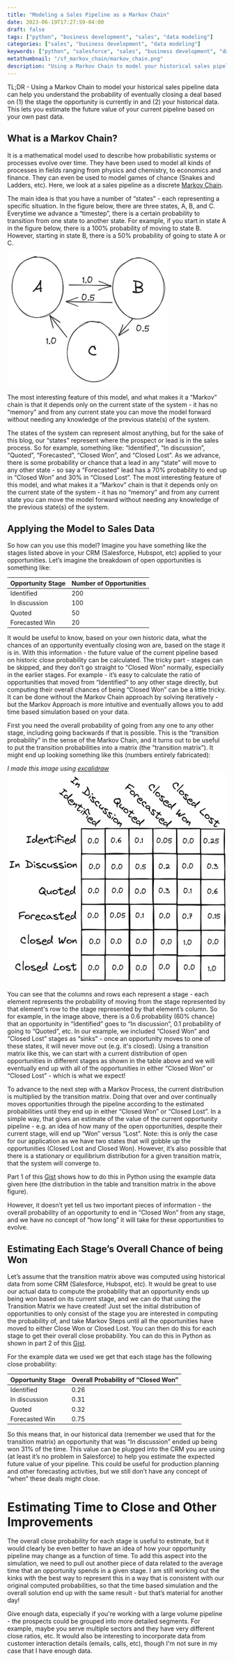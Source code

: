 ```yaml
---
title: "Modeling a Sales Pipeline as a Markov Chain"
date: 2023-06-19T17:27:59-04:00
draft: false
tags: ["python", "business development", "sales", "data modeling"]
categories: ["sales", "business development", "data modeling"]
keywords: ["python", "salesforce", "sales", "business development", "data modeling", "markov chain", "probability of opportunity close", "sales pipeline"]
metathumbnail: "/sf_markov_chain/markov_chain.png"
description: "Using a Markov Chain to model your historical sales pipeline data can help you understand the probability of eventually closing a deal based on (1) the stage the opportunity is currently in and (2) your historical data."
---
```

TL;DR - Using a Markov Chain to model your historical sales pipeline data
can help you understand the probability of eventually closing a deal based on
(1) the stage the opportunity is currently in and (2) your historical data. This
lets you estimate the future value of your current pipeline based on your own past data.

## What is a Markov Chain?
It is a mathematical model used to describe how probabilistic systems or processes evolve over time. They have been used to model all kinds of processes in fields ranging from physics and chemistry, to economics and finance. They can even be used to model games of chance (Snakes and Ladders, etc). Here, we look at a sales pipeline as a discrete [Markov Chain](https://en.wikipedia.org/wiki/Markov_chain).

The main idea is that you have a number of “states” - each representing a specific situation. In the figure below, there are three states, A, B, and C. Everytime we advance a “timestep”, there is a certain probability to transition from one state to another state. For example, if you start in state A in the figure below, there is a 100% probability of moving to state B. However, starting in state B, there is a 50% probability of going to state A or C.

![Markov Chain](/sf_markov_chain/markov_chain.png)

The most interesting feature of this model, and what makes it a “Markov” chain is that it depends only on the current state of the system - it has no “memory” and from any current state you can move the model forward without needing any knowledge of the previous state(s) of the system.

The states of the system can represent almost anything, but for the sake of this blog, our “states” represent where the prospect or lead is in the sales process. So for example, something like: “Identified”, “In discussion”, “Quoted”, “Forecasted”, “Closed Won”, and “Closed Lost”. As we advance, there is some probability or chance that a lead in any “state” will move to any other state - so say a “Forecasted” lead has a 70% probability to end up in “Closed Won” and 30% in “Closed Lost”. The most interesting feature of this model, and what makes it a “Markov” chain is that it depends only on the current state of the system - it has no “memory” and from any current state you can move the model forward without needing any knowledge of the previous state(s) of the system.

## Applying the Model to Sales Data
So how can you use this model? Imagine you have something like the stages listed above in your CRM (Salesforce, Hubspot, etc) applied to your opportunities. Let’s imagine the breakdown of open opportunities is something like: 

Opportunity Stage | Number of Opportunities
--- | ---
Identified | 200
In discussion | 100
Quoted | 50
Forecasted Win | 20

It would be useful to know, based on your own historic data, what the chances of an opportunity eventually closing won are, based on the stage it is in. With this information - the future value of the current pipeline based on historic close probability can be calculated. The tricky part - stages can be skipped, and they don’t go straight to “Closed Won” normally, especially in the earlier stages. For example - it’s easy to calculate the ratio of opportunities that moved from “Identified” to any other stage directly, but computing their overall chances of being “Closed Won” can be a little tricky. It can be done without the Markov Chain approach by solving iteratively - but the Markov Approach is more intuitive and eventually allows you to add time based simulation based on your data. 

First you need the overall probability of going from any one to any other stage, including going backwards if that is possible. This is the “transition probability” in the sense of the Markov Chain, and it turns out to be useful to put the transition probabilities into a matrix (the “transition matrix”). It might end up looking something like this (numbers entirely fabricated):

*I made this image using [excalidraw](https://excalidraw.com/)*
![Transition Matrix](/sf_markov_chain/transition_matrix.png)

You can see that the columns and rows each represent a stage - each element represents the probability of moving from the stage represented by that element's row to the stage represented by that element’s column. So for example, in the image above, there is a 0.6 probability (60% chance) that an opportunity in “Identified” goes to “In discussion”, 0.1 probability of going to “Quoted”, etc. In our example, we included “Closed Won” and “Closed Lost” stages as “sinks” - once an opportunity moves to one of these states, it will never move out (e.g. it's closed). Using a transition matrix like this,  we can start with a current distribution of open opportunities in different stages as shown in the table above and we will eventually end up with all of the opportunities in either “Closed Won” or “Closed Lost” - which is what we expect!

To advance to the next step with a Markov Process, the current distribution is multiplied by the transition matrix. Doing that over and over continually moves opportunities through the pipeline according to the estimated probabilities until they end up in either “Closed Won” or “Closed Lost”. In a simple way, that gives an estimate of the value of the current opportunity pipeline - e.g. an idea of how many of the open opportunities, despite their current stage, will end up “Won” versus “Lost”. Note: this is only the case for our application as we have two states that will gobble up the opportunities (Closed Lost and Closed Won). However, it’s also possible that there is a stationary or equilibrium distribution for a given transition matrix, that the system will converge to.

Part 1 of this [Gist](https://gist.github.com/heathhenley/258921e1a097cf33748ae37f25a60cf2) shows how to do this in Python using the example data given here (the distribution in the table and transition matrix in the above figure).

However, it doesn’t yet tell us two important pieces of information - the overall probability of an opportunity to end in “Closed Won” from any stage, and we have no concept of “how long” it will take for these opportunities to evolve.

## Estimating Each Stage’s Overall Chance of being Won
Let’s assume that the transition matrix above was computed using historical data from some CRM (Salesforce, Hubspot, etc). It would be great to use our actual data to compute the probability that an opportunity ends up being won based on its current stage, and we can do that using the Transition Matrix we have created! Just set the initial distribution of opportunities to only consist of the stage you are interested in computing the probability of, and take Markov Steps until all the opportunities have moved to either Close Won or Closed Lost. You can then do this for each stage to get their overall close probability. You can do this in Python as shown in part 2 of this [Gist](https://gist.github.com/heathhenley/258921e1a097cf33748ae37f25a60cf2). 

For the example data we used we get that each stage has the following close probability:

Opportunity Stage | Overall Probability of “Closed Won”
--- | ---
Identified | 0.26
In discussion | 0.31
Quoted | 0.32
Forecasted Win | 0.75

So this means that, in our historical data (remember we used that for the transition matrix) an opportunity that was “In discussion” ended up being won 31% of the time. This value can be plugged into the CRM you are using (at least it’s no problem in Salesforce) to help you estimate the expected future value of your pipeline. This could be useful for production planning and other forecasting activities, but we still don’t have any concept of “when” these deals might close.

# Estimating Time to Close and Other Improvements
The overall close probability for each stage is useful to estimate, but it would clearly be even better to have an idea of how your opportunity pipeline may change as a function of time. To add this aspect into the simulation, we need to pull out another piece of data related to the average time that an opportunity spends in a given stage. I am still working out the kinks with the best way to represent this in a way that is consistent with our original computed probabilities, so that the time based simulation and the overall solution end up with the same result - but that’s material for another day!

Give enough data, especially if you're working with a large volume pipeline -
the prospects could be grouped into more detailed segments. For example,
maybe you serve multiple sectors and they have very different close ratios, etc.
It would also be interesting to incorporate data from customer interaction
details (emails, calls, etc), though I'm not sure in my case that I have enough
data.
